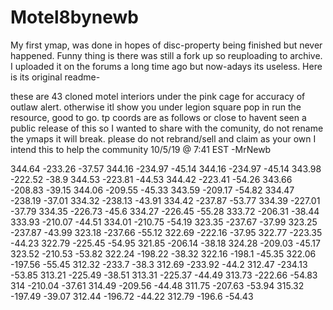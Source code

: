 # Motel8bynewb

My first ymap, was done in hopes of disc-property being finished but never happened. Funny thing is there was still a fork up so reuploading to archive. I uploaded it on the forums a long time ago but now-adays its useless.
Here is its original readme-


these are 43 cloned motel interiors under the pink cage for accuracy of outlaw alert. otherwise itl show you under legion square
pop in run the resource, good to go.
tp coords are as follows or close to
havent seen a public release of this so I wanted to share with the comunity, do not rename the ymaps it will break.
please do not rebrand/sell and claim as your own I intend this to help the community
10/5/19 @ 7:41 EST
-MrNewb




344.64 -233.26 -37.57
344.16 -234.97 -45.14
344.16 -234.97 -45.14
343.98 -222.52 -38.9
344.53 -223.81 -44.53
344.42 -223.41 -54.26
343.66 -208.83 -39.15
344.06 -209.55 -45.33
343.59 -209.17 -54.82
334.47 -238.19 -37.01
334.32 -238.13 -43.91
334.42 -237.87 -53.77
334.39 -227.01 -37.79
334.35 -226.73 -45.6
334.27 -226.45 -55.28
333.72 -206.31 -38.44
333.93 -210.07 -44.51
334.01 -210.75 -54.19
323.35 -237.67 -37.99
323.25 -237.87 -43.99
323.18 -237.66 -55.12
322.69 -222.16 -37.95
322.77 -223.35 -44.23
322.79 -225.45 -54.95
321.85 -206.14 -38.18
324.28 -209.03 -45.17
323.52 -210.53 -53.82
322.24 -198.22 -38.32
322.16 -198.1 -45.35
322.06 -197.56 -55.45
312.32 -233.7 -38.3
312.69 -233.92 -44.2
312.47 -234.13 -53.85
313.21 -225.49 -38.51
313.31 -225.37 -44.49
313.73 -222.66 -54.83
314 -210.04 -37.61
314.49 -209.56 -44.48
311.75 -207.63 -53.94
315.32 -197.49 -39.07
312.44 -196.72 -44.22
312.79 -196.6 -54.43